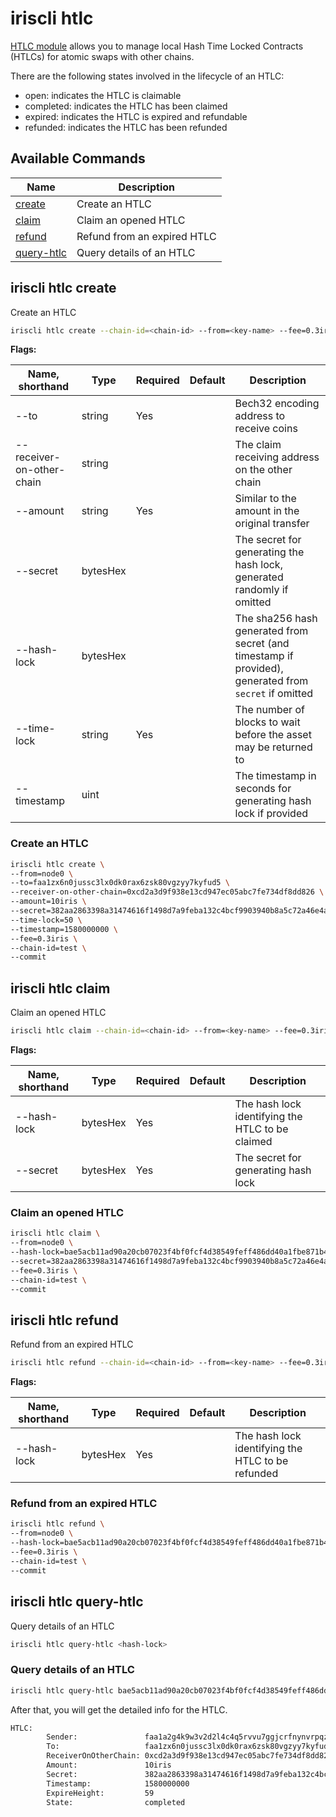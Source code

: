 # iriscli htlc

[HTLC module](../features/htlc.md) allows you to manage local Hash Time Locked Contracts (HTLCs) for atomic swaps with other chains.

There are the following states involved in the lifecycle of an HTLC:

- open: indicates the HTLC is claimable
- completed: indicates the HTLC has been claimed
- expired: indicates the HTLC is expired and refundable
- refunded: indicates the HTLC has been refunded

## Available Commands

| Name                                   | Description                 |
| -------------------------------------- | --------------------------- |
| [create](#iriscli-htlc-create)         | Create an HTLC              |
| [claim](#iriscli-htlc-claim)           | Claim an opened HTLC        |
| [refund](#iriscli-htlc-refund)         | Refund from an expired HTLC |
| [query-htlc](#iriscli-htlc-query-htlc) | Query details of an HTLC    |

## iriscli htlc create

Create an HTLC

```bash
iriscli htlc create --chain-id=<chain-id> --from=<key-name> --fee=0.3iris --to=<to> --receiver-on-other-chain=<receiver-on-other-chain> --amount=<amount> --secret=<secret> --time-lock=<time-lock> --timestamp=<timestamp>
```

**Flags:**

| Name, shorthand           | Type     | Required | Default | Description                                                                                           |
| ------------------------- | -------- | -------- | ------- | ----------------------------------------------------------------------------------------------------- |
| --to                      | string   | Yes      |         | Bech32 encoding address to receive coins                                                              |
| --receiver-on-other-chain | string   |          |         | The claim receiving address on the other chain                                                        |
| --amount                  | string   | Yes      |         | Similar to the amount in the original transfer                                                        |
| --secret                  | bytesHex |          |         | The secret for generating the hash lock, generated randomly if omitted                                |
| --hash-lock               | bytesHex |          |         | The sha256 hash generated from secret (and timestamp if provided), generated from `secret` if omitted |
| --time-lock               | string   | Yes      |         | The number of blocks to wait before the asset may be returned to                                      |
| --timestamp               | uint     |          |         | The timestamp in seconds for generating hash lock if provided                                         |

### Create an HTLC

```bash
iriscli htlc create \
--from=node0 \
--to=faa1zx6n0jussc3lx0dk0rax6zsk80vgzyy7kyfud5 \
--receiver-on-other-chain=0xcd2a3d9f938e13cd947ec05abc7fe734df8dd826 \
--amount=10iris \
--secret=382aa2863398a31474616f1498d7a9feba132c4bcf9903940b8a5c72a46e4a41 \
--time-lock=50 \
--timestamp=1580000000 \
--fee=0.3iris \
--chain-id=test \
--commit
```

## iriscli htlc claim

Claim an opened HTLC

```bash
iriscli htlc claim --chain-id=<chain-id> --from=<key-name> --fee=0.3iris --hash-lock=<hash-lock> --secret=<secret>
```

**Flags:**

| Name, shorthand | Type     | Required | Default | Description                                      |
| --------------- | -------- | -------- | ------- | ------------------------------------------------ |
| --hash-lock     | bytesHex | Yes      |         | The hash lock identifying the HTLC to be claimed |
| --secret        | bytesHex | Yes      |         | The secret for generating hash lock              |

### Claim an opened HTLC

```bash
iriscli htlc claim \
--from=node0 \
--hash-lock=bae5acb11ad90a20cb07023f4bf0fcf4d38549feff486dd40a1fbe871b4aabdf \
--secret=382aa2863398a31474616f1498d7a9feba132c4bcf9903940b8a5c72a46e4a41 \
--fee=0.3iris \
--chain-id=test \
--commit
```

## iriscli htlc refund

Refund from an expired HTLC

```bash
iriscli htlc refund --chain-id=<chain-id> --from=<key-name> --fee=0.3iris --hash-lock=<hash-lock>
```

**Flags:**

| Name, shorthand | Type     | Required | Default | Description                                       |
| --------------- | -------- | -------- | ------- | ------------------------------------------------- |
| --hash-lock     | bytesHex | Yes      |         | The hash lock identifying the HTLC to be refunded |

### Refund from an expired HTLC

```bash
iriscli htlc refund \
--from=node0 \
--hash-lock=bae5acb11ad90a20cb07023f4bf0fcf4d38549feff486dd40a1fbe871b4aabdf \
--fee=0.3iris \
--chain-id=test \
--commit
```

## iriscli htlc query-htlc

Query details of an HTLC

```bash
iriscli htlc query-htlc <hash-lock>
```

### Query details of an HTLC

```bash
iriscli htlc query-htlc bae5acb11ad90a20cb07023f4bf0fcf4d38549feff486dd40a1fbe871b4aabdf
```

After that, you will get the detailed info for the HTLC.

```bash
HTLC:
        Sender:               faa1a2g4k9w3v2d2l4c4q5rvvu7ggjcrfnynvrpqze
        To:                   faa1zx6n0jussc3lx0dk0rax6zsk80vgzyy7kyfud5
        ReceiverOnOtherChain: 0xcd2a3d9f938e13cd947ec05abc7fe734df8dd826
        Amount:               10iris
        Secret:               382aa2863398a31474616f1498d7a9feba132c4bcf9903940b8a5c72a46e4a41
        Timestamp:            1580000000
        ExpireHeight:         59
        State:                completed
```
